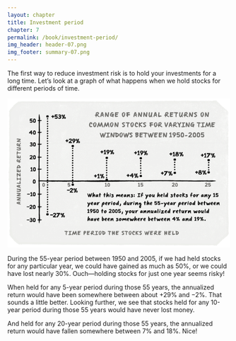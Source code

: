 ```yaml
---
layout: chapter
title: Investment period
chapter: 7
permalink: /book/investment-period/
img_header: header-07.png
img_footer: summary-07.png
---
```


The first way to reduce investment risk is to hold your investments for a long time. Let’s look at a graph of what happens when we hold stocks for different periods of time.

![](/assets/img/chart-07.png)

During the 55-year period between 1950 and 2005, if we had held stocks for any particular year, we could have gained as much as 50%, or we could have lost nearly 30%. Ouch—holding stocks for just one year seems risky!

When held for any 5-year period during those 55 years, the annualized return would have been somewhere between about +29% and −2%. That sounds a little better.
Looking further, we see that stocks held for any 10-year period during those 55 years would have never lost money.

And held for any 20-year period during those 55 years, the annualized return would have fallen somewhere between 7% and 18%. Nice!